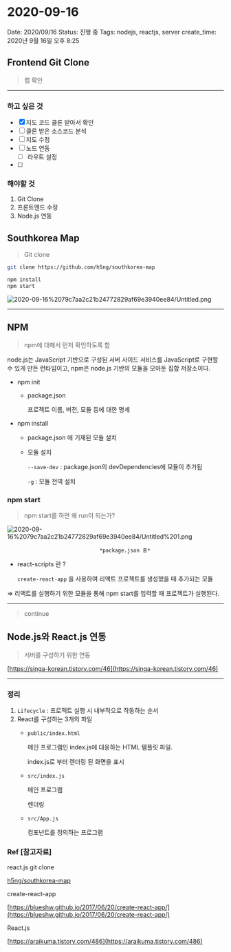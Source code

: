 # 2020-09-16

Date: 2020/09/16
Status: 진행 중
Tags: nodejs, reactjs, server
create_time: 2020년 9월 16일 오후 8:25

## Frontend Git Clone

> 맵 확인

---

### 하고 싶은 것

- [x]  지도 코드 클론 받아서 확인
- [ ]  클론 받은 소스코드 분석
- [ ]  지도 수정
- [ ]  노드 연동
    - [ ]  라우트 설정
- [ ]  

### 해야할 것

1. Git Clone
2. 프론트엔드 수정
3. Node.js 연동

## Southkorea Map

> Git clone

```bash
git clone https://github.com/h5ng/southkorea-map

npm install
npm start
```

![2020-09-16%2079c7aa2c21b24772829af69e3940ee84/Untitled.png](2020-09-16%2079c7aa2c21b24772829af69e3940ee84/Untitled.png)

---

## NPM

> npm에 대해서 먼저 확인하도록 함

node.js는 JavaScript 기반으로 구성된 서버 사이드 서비스를 JavaScript로 구현할 수 있게 만든 런타임이고, npm은 node.js 기반의 모듈을 모아둔 집합 저장소이다.

- npm init
    - package.json

        프로젝트 이름, 버전, 모듈 등에 대한 명세

- npm install
    - package.json 에 기재된 모듈 설치
    - 모듈 설치

        `--save-dev` : package.json의 devDependencies에 모듈이 추가됨

        `-g` : 모듈 전역 설치

### npm start

> npm start를 하면 왜 run이 되는가?

![2020-09-16%2079c7aa2c21b24772829af69e3940ee84/Untitled%201.png](2020-09-16%2079c7aa2c21b24772829af69e3940ee84/Untitled%201.png)

                                  *package.json 중*

- react-scripts 란 ?

    `create-react-app` 을 사용하여 리액트 프로젝트를 생성했을 때 추가되는 모듈

⇒ 리액트를 실행하기 위한 모듈을 통해 npm start를 입력할 때 프로젝트가 실행된다.

---

> continue

## Node.js와 React.js 연동

> 서버를 구성하기 위한 연동

[https://singa-korean.tistory.com/46](https://singa-korean.tistory.com/46)

---

### 정리

1. `Lifecycle` : 프로젝트 실행 시 내부적으로 작동하는 순서
2. React를 구성하는 3개의 파일
    - `public/index.html`

        메인 프로그램인 index.js에 대응하는 HTML 템플릿 파일.

        index.js로 부터 렌더링 된 화면을 표시

    - `src/index.js`

        메인 프로그램

        렌더링

    - `src/App.js`

        컴포넌트를 정의하는 프로그램

### Ref [참고자료]

react.js git clone

[h5ng/southkorea-map](https://github.com/h5ng/southkorea-map)

create-react-app

[https://blueshw.github.io/2017/06/20/create-react-app/](https://blueshw.github.io/2017/06/20/create-react-app/)

React.js

[https://araikuma.tistory.com/486](https://araikuma.tistory.com/486)
